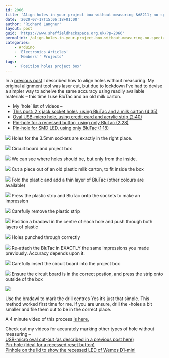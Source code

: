 ```yaml
---
id: 2066
title: 'Align holes in your project box without measuring &#8211; no special tools required.'
date: '2020-07-17T15:06:18+01:00'
author: 'Richard Langner'
layout: post
guid: 'https://www.sheffieldhackspace.org.uk/?p=2066'
permalink: /align-holes-in-your-project-box-without-measuring-no-special-tools-required/
categories:
    - Arduino
    - 'Electronics Articles'
    - 'Members'' Projects'
tags:
    - 'Position holes project box'
---
```


In a [previous post](https://www.sheffieldhackspace.org.uk/perfectly-aligned-holes-without-measuring/) I described how to align holes without measuring. My original alignment tool was laser cut, but due to lockdown I’ve had to devise a simpler way to acheive the same accuracy using readily available materials – this time I use BluTac and an old milk carton.

- My ‘hole’ list of videos –
- [This post: 2 x jack socket holes, using BluTac and a milk carton (4:35)](https://youtu.be/GvFrAhnp5uA)
- [Oval USB-micro hole, using credit card and acrylic strip (2:40)](https://youtu.be/VK4zoUrNhkQ)
- [Pin-hole for a recessed button, using only BluTac (2:28)](https://youtu.be/QhhjjE7BYgA)
- [Pin-hole for SMD LED, using only BluTac (1:18)](https://youtu.be/Znpm1T9UUh4)

![](https://www.sheffieldhackspace.org.uk/wp-content/uploads/2020/07/IMG_4844-crop-1024x768.jpg)
Holes for the 3.5mm sockets are exactly in the right place.

![](https://www.sheffieldhackspace.org.uk/wp-content/uploads/2020/07/IMG_4811_resize.jpg)
Circuit board and project box

![](https://www.sheffieldhackspace.org.uk/wp-content/uploads/2020/07/IMG_4815_resize.jpg)
We can see where holes should be, but only from the inside.

![](https://www.sheffieldhackspace.org.uk/wp-content/uploads/2020/07/IMG_4817_resize.jpg)
Cut a piece out of an old plastic milk carton, to fit inside the box

![](https://www.sheffieldhackspace.org.uk/wp-content/uploads/2020/07/IMG_4819_resize.jpg)
Fold the plastic and add a thin layer of BluTac (other colours are available)

![](https://www.sheffieldhackspace.org.uk/wp-content/uploads/2020/07/IMG_4821_resize.jpg)
Press the plastic strip and BluTac onto the sockets to make an impression

![](https://www.sheffieldhackspace.org.uk/wp-content/uploads/2020/07/IMG_4825_resize.jpg)
Carefully remove the plastic strip

![](https://www.sheffieldhackspace.org.uk/wp-content/uploads/2020/07/IMG_4827_resize.jpg)
Position a bradawl in the centre of each hole and push through both layers of plastic

![](https://www.sheffieldhackspace.org.uk/wp-content/uploads/2020/07/IMG_4829_resize.jpg)
Holes punched through correctly

![](https://www.sheffieldhackspace.org.uk/wp-content/uploads/2020/07/IMG_4821_resize.jpg)
Re-attach the BluTac in EXACTLY the same impressions you made previously. Accuracy depends upon it.

![](https://www.sheffieldhackspace.org.uk/wp-content/uploads/2020/07/IMG_4824_resize.jpg)
Carefully insert the circuit board into the project box

![](https://www.sheffieldhackspace.org.uk/wp-content/uploads/2020/07/IMG_4832_resize.jpg)
Ensure the circuit board is in the correct postion, and press the strip onto outside of the box

![](https://www.sheffieldhackspace.org.uk/wp-content/uploads/2020/07/2020-07-17_155840.jpg)

Use the bradawl to mark the drill centres
Yes it’s just that simple. This method worked first time for me. If you are unsure, drill the -holes a bit smaller and file them out to be in the correct place. 

A 4 minute video of this process [is here.](https://youtu.be/GvFrAhnp5uA)

Check out my videos for accurately marking other types of hole without measuring –   
[USB-micro oval cut-out (as described in a previous post here)](https://youtu.be/VK4zoUrNhkQ)  
[Pin-hole (ideal for a recessed reset button)](https://youtu.be/QhhjjE7BYgA)  
[Pinhole on the lid to show the recessed LED of Wemos D1-mini](https://youtu.be/Znpm1T9UUh4)
<!--- path/to this posts images is ![]({{ site.baseurl }}/assets/blog/2020-07-17-align-holes-in-your-project-box-without-measuring-no-special-tools-required/ --->
<!--- This page could have YOUTUBE links add this code where needed ... {% include youtube.html code="gOCDyotifPo" %} --->
